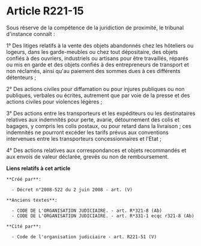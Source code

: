 # Article R221-15

Sous réserve de la compétence de la juridiction de proximité, le tribunal d'instance connaît :

1° Des litiges relatifs à la vente des objets abandonnés chez les hôteliers ou logeurs, dans les garde-meubles ou chez tout
dépositaire, des objets confiés à des ouvriers, industriels ou artisans pour être travaillés, réparés ou mis en garde et des
objets confiés à des entrepreneurs de transport et non réclamés, ainsi qu'au paiement des sommes dues à ces différents
détenteurs ;

2° Des actions civiles pour diffamation ou pour injures publiques ou non publiques, verbales ou écrites, autrement que par
voie de la presse et des actions civiles pour violences légères ;

3° Des actions entre les transporteurs et les expéditeurs ou les destinataires relatives aux indemnités pour perte, avarie,
détournement des colis et bagages, y compris les colis postaux, ou pour retard dans la livraison ; ces indemnités ne pourront
excéder les tarifs prévus aux conventions intervenues entre les transporteurs concessionnaires et l'Etat ;

4° Des actions relatives aux correspondances et objets recommandés et aux envois de valeur déclarée, grevés ou non de
remboursement.

**Liens relatifs à cet article**

	**Créé par**:

	  - Décret n°2008-522 du 2 juin 2008 - art. (V)

	**Anciens textes**:

	  - CODE DE L'ORGANISATION JUDICIAIRE. - art. R*321-8 (Ab)
	  - CODE DE L'ORGANISATION JUDICIAIRE. - art. R*331-1 ecqc r321-8 (Ab)

	**Cité par**:

	  - Code de l'organisation judiciaire - art. R221-51 (V)
